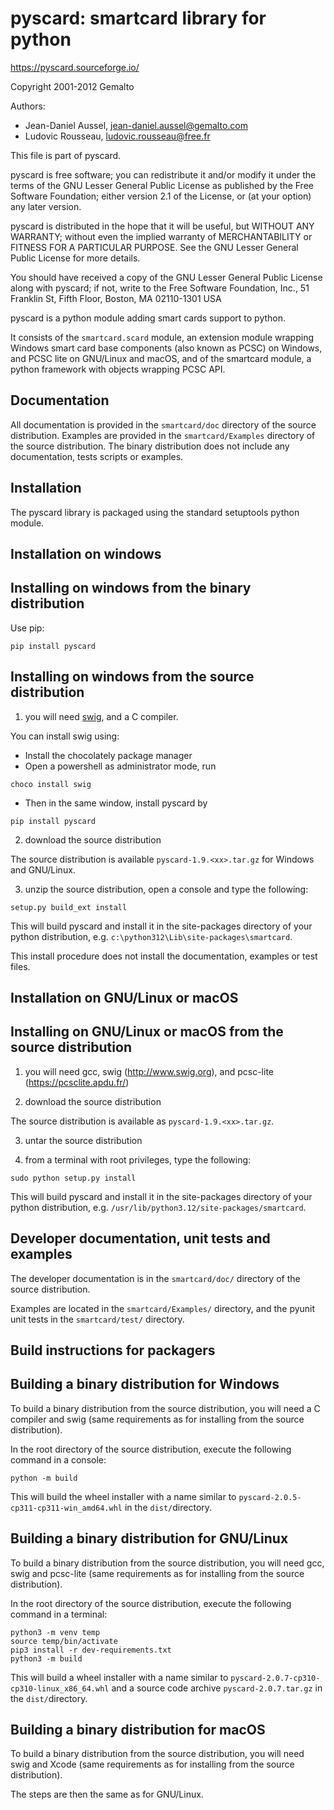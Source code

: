 pyscard: smartcard library for python
=====================================

https://pyscard.sourceforge.io/

Copyright 2001-2012 Gemalto

Authors:

- Jean-Daniel Aussel, jean-daniel.aussel@gemalto.com
- Ludovic Rousseau, ludovic.rousseau@free.fr

This file is part of pyscard.

pyscard is free software; you can redistribute it and/or modify it under
the terms of the GNU Lesser General Public License as published by the
Free Software Foundation; either version 2.1 of the License, or (at your
option) any later version.

pyscard is distributed in the hope that it will be useful, but WITHOUT
ANY WARRANTY; without even the implied warranty of MERCHANTABILITY or
FITNESS FOR A PARTICULAR PURPOSE.  See the GNU Lesser General Public
License for more details.

You should have received a copy of the GNU Lesser General Public License
along with pyscard; if not, write to the Free Software Foundation, Inc.,
51 Franklin St, Fifth Floor, Boston, MA 02110-1301 USA

pyscard is a python module adding smart cards support to python.

It consists of the `smartcard.scard` module, an extension module wrapping
Windows smart card base components (also known as PCSC) on Windows, and
PCSC lite on GNU/Linux and macOS, and of the smartcard module, a
python framework with objects wrapping PCSC API.


Documentation
-------------
All documentation is provided in the `smartcard/doc` directory of the
source distribution.  Examples are provided in the `smartcard/Examples`
directory of the source distribution.  The binary distribution does not
include any documentation, tests scripts or examples.


Installation
------------
The pyscard library is packaged using the standard setuptools python
module.

Installation on windows
-----------------------

Installing on windows from the binary distribution
--------------------------------------------------

Use pip:
```
pip install pyscard
```

Installing on windows from the source distribution
---------------------------------------------------

1. you will need [swig](http://www.swig.org), and a C compiler.

You can install swig using:

* Install the chocolately package manager
* Open a powershell as administrator mode, run
```
choco install swig
```
* Then in the same window, install pyscard by
```
pip install pyscard
```

2. download the source distribution

The source distribution is available `pyscard-1.9.<xx>.tar.gz` for Windows and GNU/Linux.

3. unzip the source distribution, open a console and type the following:

```
setup.py build_ext install
```

This will build pyscard and install it in the site-packages directory of
your python distribution, e.g. `c:\python312\Lib\site-packages\smartcard`.

This install procedure does not install the documentation, examples or test
files.

Installation on GNU/Linux or macOS
----------------------------------

Installing on GNU/Linux or macOS from the source distribution
-------------------------------------------------------------

1. you will need gcc, swig (http://www.swig.org), and pcsc-lite
(https://pcsclite.apdu.fr/)

2. download the source distribution

The source distribution is available as `pyscard-1.9.<xx>.tar.gz`.

3. untar the source distribution

4. from a terminal with root privileges, type the following:

```
sudo python setup.py install
```

This will build pyscard and install it in the site-packages directory of
your python distribution, e.g.
`/usr/lib/python3.12/site-packages/smartcard`.

Developer documentation, unit tests and examples
------------------------------------------------
The developer documentation is in the `smartcard/doc/` directory of the
source distribution.

Examples are located in the `smartcard/Examples/` directory, and the pyunit
unit tests in the `smartcard/test/` directory.

Build instructions for packagers
--------------------------------

Building a binary distribution for Windows
------------------------------------------

To build a binary distribution from the source distribution, you will
need a C compiler and swig (same requirements as for installing
from the source distribution).

In the root directory of the source distribution, execute the following
command in a console:

```
python -m build
```

This will build the wheel installer with a name similar to `pyscard-2.0.5-cp311-cp311-win_amd64.whl` in the `dist/`directory.

Building a binary distribution for GNU/Linux
--------------------------------------------

To build a binary distribution from the source distribution, you will
need gcc, swig and pcsc-lite (same requirements as for installing
from the source distribution).

In the root directory of the source distribution, execute the following
command in a terminal:

```
python3 -m venv temp
source temp/bin/activate
pip3 install -r dev-requirements.txt
python3 -m build
```

This will build a wheel installer with a name similar to `pyscard-2.0.7-cp310-cp310-linux_x86_64.whl` and a source code archive `pyscard-2.0.7.tar.gz` in the `dist/`directory.

Building a binary distribution for macOS
----------------------------------------

To build a binary distribution from the source distribution, you will
need swig and Xcode (same requirements as for installing from the source
distribution).

The steps are then the same as for GNU/Linux.
